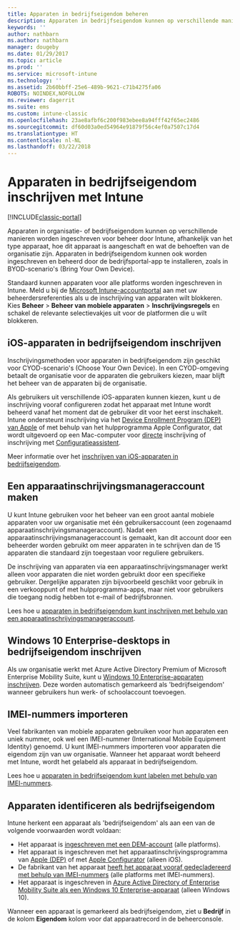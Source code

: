 ```yaml
---
title: Apparaten in bedrijfseigendom beheren
description: Apparaten in bedrijfseigendom kunnen op verschillende manieren worden ingeschreven, afhankelijk van het type apparaat, hoe dit apparaat is aangeschaft en wat de behoeften van de organisatie zijn.
keywords: ''
author: nathbarn
ms.author: nathbarn
manager: dougeby
ms.date: 01/29/2017
ms.topic: article
ms.prod: ''
ms.service: microsoft-intune
ms.technology: ''
ms.assetid: 2b60bbff-25e6-489b-9621-c71b4275fa06
ROBOTS: NOINDEX,NOFOLLOW
ms.reviewer: dagerrit
ms.suite: ems
ms.custom: intune-classic
ms.openlocfilehash: 23ae8afbf6c200f983ebee8a94fff42f65ec2486
ms.sourcegitcommit: df60d03a0ed54964e91879f56c4ef0a7507c17d4
ms.translationtype: HT
ms.contentlocale: nl-NL
ms.lasthandoff: 03/22/2018
---
```

# <a name="enroll-corporate-owned-devices-by-using-intune"></a>Apparaten in bedrijfseigendom inschrijven met Intune

[!INCLUDE[classic-portal](../includes/classic-portal.md)]

Apparaten in organisatie- of bedrijfseigendom kunnen op verschillende manieren worden ingeschreven voor beheer door Intune, afhankelijk van het type apparaat, hoe dit apparaat is aangeschaft en wat de behoeften van de organisatie zijn. Apparaten in bedrijfseigendom kunnen ook worden ingeschreven en beheerd door de bedrijfsportal-app te installeren, zoals in BYOD-scenario's (Bring Your Own Device).

Standaard kunnen apparaten voor alle platforms worden ingeschreven in Intune. Meld u bij de [Microsoft Intune-accountportal](https://manage.microsoft.com) aan met uw beheerdersreferenties als u de inschrijving van apparaten wilt blokkeren. Kies **Beheer** > **Beheer van mobiele apparaten** > **Inschrijvingsregels** en schakel de relevante selectievakjes uit voor de platformen die u wilt blokkeren.

## <a name="enroll-corporate-owned-ios-devices"></a>iOS-apparaten in bedrijfseigendom inschrijven

Inschrijvingsmethoden voor apparaten in bedrijfseigendom zijn geschikt voor CYOD-scenario's (Choose Your Own Device). In een CYOD-omgeving betaalt de organisatie voor de apparaten die gebruikers kiezen, maar blijft het beheer van de apparaten bij de organisatie.

Als gebruikers uit verschillende iOS-apparaten kunnen kiezen, kunt u de inschrijving vooraf configureren zodat het apparaat met Intune wordt beheerd vanaf het moment dat de gebruiker dit voor het eerst inschakelt. Intune ondersteunt inschrijving via het [Device Enrollment Program (DEP) van Apple](ios-device-enrollment-program-in-microsoft-intune.md) of met behulp van het hulpprogramma Apple Configurator, dat wordt uitgevoerd op een Mac-computer voor [directe](ios-direct-enrollment-in-microsoft-intune.md) inschrijving of inschrijving met [Configuratieassistent](ios-setup-assistant-enrollment-in-microsoft-intune.md).

Meer informatie over het [inschrijven van iOS-apparaten in bedrijfseigendom](enroll-corporate-owned-ios-devices-in-microsoft-intune.md).

## <a name="create-a-device-enrollment-manager-account"></a>Een apparaatinschrijvingsmanageraccount maken

U kunt Intune gebruiken voor het beheer van een groot aantal mobiele apparaten voor uw organisatie met één gebruikersaccount (een zogenaamd apparaatinschrijvingsmanageraccount). Nadat een apparaatinschrijvingsmanageraccount is gemaakt, kan dit account door een beheerder worden gebruikt om meer apparaten in te schrijven dan de 15 apparaten die standaard zijn toegestaan voor reguliere gebruikers.

De inschrijving van apparaten via een apparaatinschrijvingsmanager werkt alleen voor apparaten die niet worden gebruikt door een specifieke gebruiker. Dergelijke apparaten zijn bijvoorbeeld geschikt voor gebruik in een verkooppunt of met hulpprogramma-apps, maar niet voor gebruikers die toegang nodig hebben tot e-mail of bedrijfsbronnen.

Lees hoe u [apparaten in bedrijfseigendom kunt inschrijven met behulp van een apparaatinschrijvingsmanageraccount](enroll-corporate-owned-devices-with-the-device-enrollment-manager-in-microsoft-intune.md).

## <a name="enroll-corporate-owned-windows-10-enterprise-devices"></a>Windows 10 Enterprise-desktops in bedrijfseigendom inschrijven

Als uw organisatie werkt met Azure Active Directory Premium of Microsoft Enterprise Mobility Suite, kunt u [Windows 10 Enterprise-apparaten inschrijven](https://docs.microsoft.com/active-directory/active-directory-azureadjoin-windows10-devices-overview). Deze worden automatisch gemarkeerd als 'bedrijfseigendom' wanneer gebruikers hun werk- of schoolaccount toevoegen.

## <a name="import-imei-numbers"></a>IMEI-nummers importeren

Veel fabrikanten van mobiele apparaten gebruiken voor hun apparaten een uniek nummer, ook wel een IMEI-nummer (International Mobile Equipment Identity) genoemd. U kunt IMEI-nummers importeren voor apparaten die eigendom zijn van uw organisatie. Wanneer het apparaat wordt beheerd met Intune, wordt het gelabeld als apparaat in bedrijfseigendom.

Lees hoe u [apparaten in bedrijfseigendom kunt labelen met behulp van IMEI-nummers](specify-corporate-owned-devices-with-international-mobile-equipment-identity-imei-numbers.md).

## <a name="identify-a-device-as-corporate-owned"></a>Apparaten identificeren als bedrijfseigendom

Intune herkent een apparaat als 'bedrijfseigendom' als aan een van de volgende voorwaarden wordt voldaan:

 - Het apparaat is [ingeschreven met een DEM-account](enroll-corporate-owned-devices-with-the-device-enrollment-manager-in-microsoft-intune.md) (alle platforms).
 - Het apparaat is ingeschreven met het apparaatinschrijvingsprogramma van [Apple (DEP)](ios-device-enrollment-program-in-microsoft-intune.md) of met [Apple Configurator](ios-setup-assistant-enrollment-in-microsoft-intune.md) (alleen iOS).
 - De fabrikant van het apparaat [heeft het apparaat vooraf gedecladereerd met behulp van IMEI-nummers](specify-corporate-owned-devices-with-international-mobile-equipment-identity-imei-numbers.md) (alle platforms met IMEI-nummers).
 - Het apparaat is ingeschreven in [Azure Active Directory of Enterprise Mobility Suite als een Windows 10 Enterprise-apparaat](https://docs.microsoft.com/active-directory/active-directory-azureadjoin-windows10-devices-overview) (alleen Windows 10).

Wanneer een apparaat is gemarkeerd als bedrijfseigendom, ziet u **Bedrijf** in de kolom **Eigendom** kolom voor dat apparaatrecord in de beheerconsole. 
